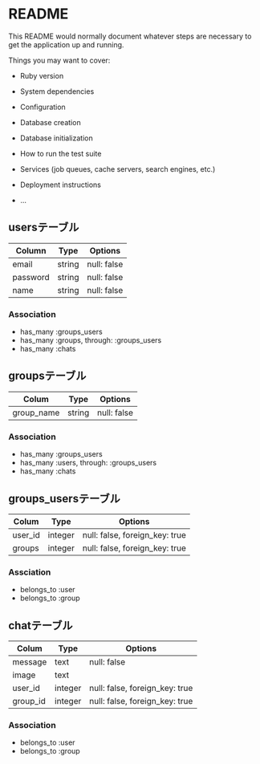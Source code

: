 # README

This README would normally document whatever steps are necessary to get the
application up and running.

Things you may want to cover:

* Ruby version

* System dependencies

* Configuration

* Database creation

* Database initialization

* How to run the test suite

* Services (job queues, cache servers, search engines, etc.)

* Deployment instructions

* ...

## usersテーブル

|Column|Type|Options|
|------|----|-------|
|email|string|null: false|
|password|string|null: false|
|name|string|null: false|

### Association
- has_many :groups_users
- has_many :groups, through: :groups_users
- has_many :chats

## groupsテーブル

|Colum|Type|Options|
|-----|----|-------|
|group_name|string|null: false|

### Association
- has_many :groups_users
- has_many :users, through: :groups_users
- has_many :chats

## groups_usersテーブル

|Colum|Type|Options|
|-----|----|-------|
|user_id|integer|null: false, foreign_key: true|
|groups|integer|null: false, foreign_key: true|

### Assciation
- belongs_to :user
- belongs_to :group

## chatテーブル

|Colum|Type|Options|
|-----|----|-------|
|message|text|null: false|
|image|text||
|user_id|integer|null: false, foreign_key: true|
|group_id|integer|null: false, foreign_key: true|

### Association
- belongs_to :user
- belongs_to :group